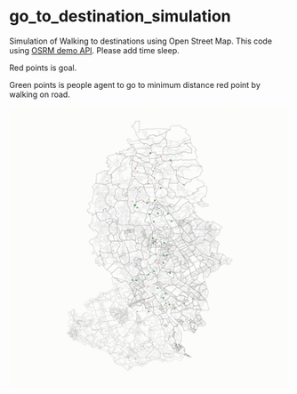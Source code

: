 # go_to_destination_simulation
Simulation of Walking to destinations using Open Street Map. 
This code using [OSRM demo API](http://project-osrm.org/docs/v5.15.2/api/#general-options). Please add time sleep.

Red points is goal.

Green points is people agent to go to minimum distance red point by walking on road.

![audio_visualizer](https://github.com/ragAgar/geopandas_go_to_destination_simulation/blob/master/save/to_github_readme.gif)
